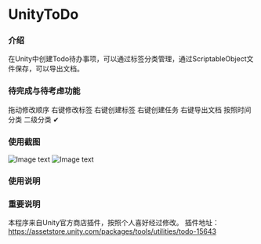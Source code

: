 # UnityToDo

### 介绍
在Unity中创建Todo待办事项，可以通过标签分类管理，通过ScriptableObject文件保存，可以导出文档。

### 待完成与待考虑功能
拖动修改顺序
右键修改标签
右键创建标签
右键创建任务
右键导出文档
按照时间分类
二级分类 ✔

### 使用截图
![Image text]([https://raw.githubusercontent.com/hongmaju/light7Local/master/img/productShow/20170518152848.png](https://github.com/Drenayo/UnityToDo/blob/main/%E4%BD%BF%E7%94%A8%E6%88%AA%E5%9B%BE1.jpg))
![Image text]([https://raw.githubusercontent.com/hongmaju/light7Local/master/img/productShow/20170518152848.png](https://github.com/Drenayo/UnityToDo/blob/main/%E4%BD%BF%E7%94%A8%E6%88%AA%E5%9B%BE2.jpg))

### 使用说明

### 重要说明
本程序来自Unity官方商店插件，按照个人喜好经过修改。
插件地址：https://assetstore.unity.com/packages/tools/utilities/todo-15643
